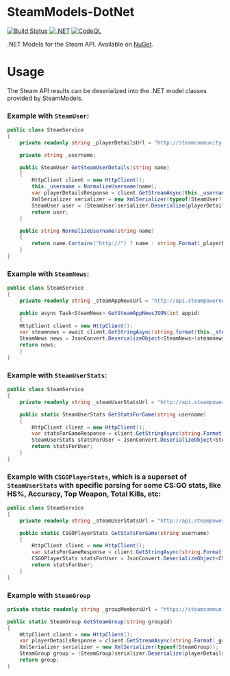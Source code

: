# SteamModels-DotNet
[![Build Status](https://dev.azure.com/BellumGens/Bellum%20Gens/_apis/build/status/BellumGens.SteamModels?branchName=refs%2Fpull%2F5%2Fmerge)](https://dev.azure.com/BellumGens/Bellum%20Gens/_build/latest?definitionId=5&branchName=refs%2Fpull%2F5%2Fmerge)
[![.NET](https://github.com/BellumGens/SteamModels/actions/workflows/dotnet.yml/badge.svg)](https://github.com/BellumGens/SteamModels/actions/workflows/dotnet.yml)
[![CodeQL](https://github.com/BellumGens/SteamModels/actions/workflows/codeql-analysis.yml/badge.svg)](https://github.com/BellumGens/SteamModels/actions/workflows/codeql-analysis.yml)

.NET Models for the Steam API. Available on [NuGet](https://www.nuget.org/packages/SteamModels/).

# Usage
The Steam API results can be deserialized into the .NET model classes provided by SteamModels.  

### Example with `SteamUser`:

```C#
public class SteamService
{
    private readonly string _playerDetailsUrl = "http://steamcommunity.com/id/{0}/?xml=1";

    private string _username;

    public SteamUser GetSteamUserDetails(string name)
    {
        HttpClient client = new HttpClient();
        this._username = NormalizeUsername(name);
        var playerDetailsResponse = client.GetStreamAsync(this._username);
        XmlSerializer serializer = new XmlSerializer(typeof(SteamUser));
        SteamUser user = (SteamUser)serializer.Deserialize(playerDetailsResponse.Result);
        return user;
    }

    public string NormalizeUsername(string name)
    {
        return name.Contains("http://") ? name : string.Format(_playerDetailsUrl, name);
    }
}
```

### Example with `SteamNews`:

```C#
public class SteamService
{
    private readonly string _steamAppNewsUrl = "http://api.steampowered.com/ISteamNews/GetNewsForApp/v0002/?appid={0}&maxlength=300&format=json";

    public async Task<SteamNews> GetSteamAppNewsJSON(int appid)
    {
	HttpClient client = new HttpClient();
	var steamnews = await client.GetStringAsync(string.format(this._steamAppNewsUrl, appid));
	SteamNews news = JsonConvert.DeserializeObject<SteamNews>(steamnews);
	return news;
    }
}
```

### Example with `SteamUserStats`:

```C#
public class SteamService
{
    private readonly string _steamUserStatsUrl = "http://api.steampowered.com/ISteamUserStats/GetUserStatsForGame/v0002/?appid={0}&key={1}&steamid={2}&format=json";

    public static SteamUserStats GetStatsForGame(string username)
    {
        HttpClient client = new HttpClient();
        var statsForGameResponse = client.GetStringAsync(string.Format(_steamUserStatsUrl, SteamInfo.Config.gameId, SteamInfo.Config.steamApiKey, username));
        SteamUserStats statsForUser = JsonConvert.DeserializeObject<SteamUserStats>(statsForGameResponse.Result);
        return statsForUser;
    }
}
```

### Example with `CSGOPlayerStats`, which is a superset of `SteamUserStats` with specific parsing for some CS:GO stats, like HS%, Accuracy, Top Weapon, Total Kills, etc:

```C#
public class SteamService
{
    private readonly string _steamUserStatsUrl = "http://api.steampowered.com/ISteamUserStats/GetUserStatsForGame/v0002/?appid={0}&key={1}&steamid={2}&format=json";

    public static CSGOPlayerStats GetStatsForGame(string username)
    {
        HttpClient client = new HttpClient();
        var statsForGameResponse = client.GetStringAsync(string.Format(_steamUserStatsUrl, 730, SteamInfo.Config.steamApiKey, username));
        CSGOPlayerStats statsForUser = JsonConvert.DeserializeObject<CSGOPlayerStats>(statsForGameResponse.Result);
        return statsForUser;
    }
}
```

### Example with `SteamGroup`

```C#
private static readonly string _groupMembersUrl = "https://steamcommunity.com/gid/{0}/memberslistxml/?xml=1";

public static SteamGroup GetSteamGroup(string groupid)
{
    HttpClient client = new HttpClient();
    var playerDetailsResponse = client.GetStreamAsync(string.Format(_groupMembersUrl, groupid));
    XmlSerializer serializer = new XmlSerializer(typeof(SteamGroup));
    SteamGroup group = (SteamGroup)serializer.Deserialize(playerDetailsResponse.Result);
    return group;
}
```
